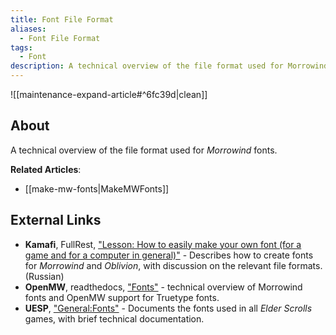 ```yaml
---
title: Font File Format
aliases:
  - Font File Format
tags:
  - Font
description: A technical overview of the file format used for Morrowind fonts.
---
```


![[maintenance-expand-article#^6fc39d|clean]]

## About

A technical overview of the file format used for _Morrowind_ fonts.

**Related Articles**:
- [[make-mw-fonts|MakeMWFonts]]

## External Links

- **Kamafi**, FullRest, ["Lesson: How to easily make your own font (for a game and for a computer in general)"](https://www.fullrest.ru/blogs/font_tutorial) - Describes how to create fonts for _Morrowind_ and _Oblivion_, with discussion on the relevant file formats. (Russian) 
- **OpenMW**, readthedocs, ["Fonts"](https://openmw.readthedocs.io/en/stable/reference/modding/font.html) - technical overview of Morrowind fonts and OpenMW support for Truetype fonts.
- **UESP**, ["General:Fonts"](https://en.uesp.net/wiki/General:Fonts) - Documents the fonts used in all _Elder Scrolls_ games, with brief technical documentation. 